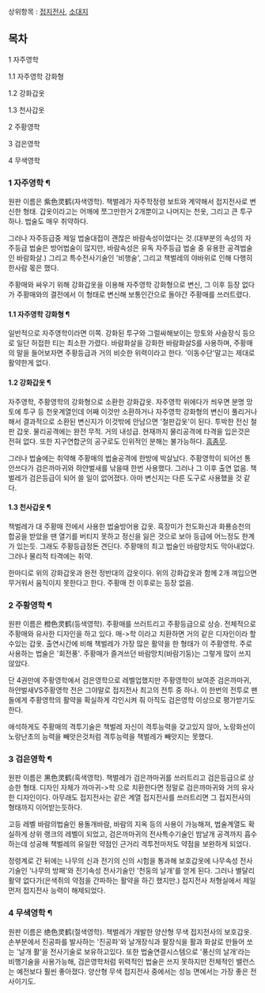 상위항목 : [접지전사](%EC%A0%91%EC%A7%80%EC%A0%84%EC%82%AC.md),
[소대지](%EC%86%8C%EB%8C%80%EC%A7%80.md)  

  

## 목차

    

1 자주영학

    

1.1 자주영학 강화형

1.2 강화갑옷

1.3 천사갑옷

2 주황영학

3 검은영학

4 무색영학

### 1 자주영학 ¶

원판 이름은 紫色灵鹤(자색영학). 책벌레가 자주학정령 보트와 계약해서 접지전사로 변신한 형태. 갑옷이라고는 어깨에 쪼그만한거 2개뿐이고
나머지는 천옷, 그리고 큰 투구 하나. 법술도 매우 취약하다.  

  

그러나 자주등급중 제일 법술대접이 괜찮은 바람속성이었다는 것.(대부분의 속성의 자주등급 법술은 방어법술이 많지만, 바람속성은 유독 자주등급
법술 중 유용한 공격법술인 바람화살.) 그리고 특수전사기술인 '비행술', 그리고 책벌레의 야바위로 인해 다행히 한사람 몫은 했다.  

  

주황매와 싸우기 위해 강화갑옷을 이용해 자주영학 강화형으로 변신, 그 이후 등장 없다가 주황매와의 결전에서 이 형태로 변신해 보통인간으로
돌아간 주황매를 쓰러트렸다.  

#### 1.1 자주영학 강화형 ¶

일반적으로 자주영학이라면 이쪽. 강화된 투구와 그럴싸해보이는 망토와 사슬장식 등으로 일단 허접한 티는 최소한 가렸다. 바람화살을 강화한
바람화살S를 사용하며, 주황매의 말을 들어보자면 주황등급과 거의 비슷한 위력이라고 한다. '이동수단'말고는 제대로 활약한게 없다.  

#### 1.2 강화갑옷 ¶

자주영학, 주황영학의 강화형으로 소환한 강화갑옷. 자주영학 위에다가 씌우면 분명 망토에 투구 등 천옷계열인데 어째 이것만 소환하거나 자주영학
강화형의 변신이 풀리거나 해서 결과적으로 소환된 변신지가 이것밖에 안남으면 '철판갑옷'이 된다. 투박한 전신 철판 갑옷. 물리공격에는 완전
무적. 거의 내성급. 현재까지 물리공격에 타격을 입은것은 전혀 없다. 또한 지구연합군의 공구로도 인위적인 분해는 불가능하다.
[흠좀무](%ED%9D%A0%EC%A2%80%EB%AC%B4.md).

  

그러나 법술에는 취약해 주황매의 법술공격에 한방에 박살났다. 주황영학이 되어선 통 안쓰다가 검은까마귀와 하얀벌새를 낚을때 한번 사용했다.
그러나 그 이후 출연 없음. 책벌레가 검은등급이 되어 쓸 일이 없어졌다. 아마 변신지는 다른 도구로 사용했을 것 같다.  

#### 1.3 천사갑옷 ¶

책벌레가 대 주황매 전에서 사용한 법술방어용 갑옷. 흑장미가 천도화신과 화룡승천의 합공을 받았을 땐 열기를 버티지 못하고 정신을 잃은 것으로
보아 등급에 어느정도 한계가 있는듯. 그래도 주황등급정돈 견딘다. 주황매의 최고 법술인 바람망치도 막아내었다. 그러나 물리적 타격에는 취약.  

  

한마디로 위의 강화갑옷과 완전 정반대의 갑옷이다. 위의 강화갑옷과 함께 2개 껴입으면 무거워서 움직이지 못한다고 한다. 주황매 전 이후로는
등장 없음.  

### 2 주황영학 ¶

원판 이름은 橙色灵鹤(등색영학). 주황매를 쓰러트리고 주황등급으로 상승. 전체적으로 주황매와 유사한 디자인을 하고 있다. 매->학 이라고
치환하면 거의 같은 디자인이라 할수있는 갑옷. 출연시간에 비해 책벌레가 가장 많은 활약을 한 형태가 이 주황영학. 주로 사용하는 법술은
'회전풍'. 주황매가 즐겨쓰던 바람망치(바람기둥)는 그렇게 많이 쓰지 않았다.  

  

단 4권만에 주황영학에서 검은영학으로 레벨업했지만 주황영학이 보여준 검은까마귀, 하얀벌새VS주황영학 전은 그야말로 접지전사 최고의 전투 중
하나. 이 한번의 전투로 팬들에게 주황영학의 활약을 확실하게 각인시켜 줘 아직도 검은영학 이상으로 평가받기도 한다.  

  

애석하게도 주황매의 격투기술은 책벌레 자신이 격투능력을 갖고있지 않아, 노랑화선이 노랑난초의 능력을 빼앗은것처럼 격투능력을 책벌레가 빼앗지는
못했다.  

### 3 검은영학 ¶

원판 이름은 黑色灵鹤(흑색영학). 책벌레가 검은까마귀를 쓰러트리고 검은등급으로 상승한 형태. 디자인 자체가 까마귀->학 으로 치환한다면
정말로 검은까마귀와 거의 유사한 디자인이다. 아무래도 접지전사는 같은 계열 접지전사를 쓰러트리면 그 접지전사의 형태까지 이어받는듯하다.  

  

고등 레벨 바람의법술인 용돌개바람, 바람의 지옥 등의 사용이 가능해져, 법술계열도 확실하게 상위 랭크의 레벨이 되었고, 검은까마귀의
전사특수기술인 밤날개 공격까지 흡수하는데 성공해 책벌레의 유일한 약점인 근거리 격투전마저도 약점을 보완하게 되었다.  

  

정령계로 간 뒤에는 나무의 신과 전기의 신의 시험을 통과해 보호갑옷에 나무속성 전사기술인 '나무의 방패'와 전기속성 전사기술인 '천둥의
날개'를 얻게 된다. 그러나 별달리 활약 없다가(은색쥐의 약점을 간파하는 활약을 하긴 했지만.) 접지전사 처형실에서 제일 먼저 접지전사
능력이 해제되었다.  

### 4 무색영학 ¶

원판 이름은 绝色灵鹤(절색영학). 책벌레가 개발한 양산형 무색 접지전사의 보호갑옷. 손부분에서 진공파를 발사하는 '진공파'와 날개장식과
팔장식을 활과 화살로 만들어 쏘는 '날개 활'을 전사기술로 보유하고있다. 또한 법술연결시스템으로 '풍신의 날개'라는 비행기술을 사용가능해,
검은영학처럼 위력적인 법술은 쓰지 못하지만 전체적인 밸런스는 예전보다 훨씬 좋아졌다. 양산형 무색 접지전사 중에서는 성능 면에서는 가장 좋은
전사이기도.  

